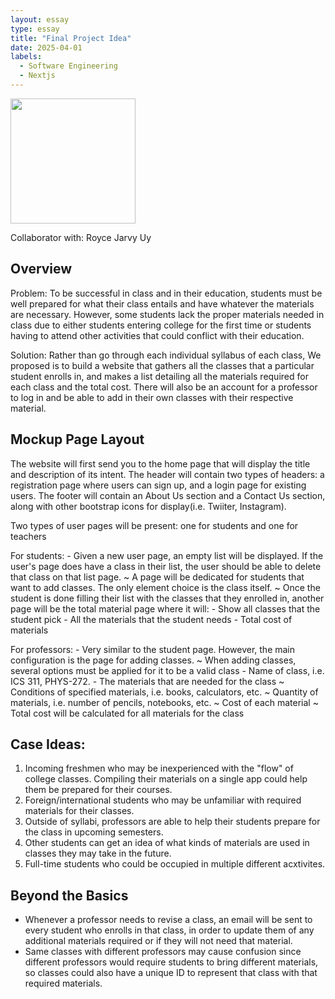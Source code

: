 ```yaml
---
layout: essay
type: essay
title: "Final Project Idea"
date: 2025-04-01
labels:
  - Software Engineering
  - Nextjs
---
```


<img width="200px" class="rounded float-start pe-4" src="https://www.thoughtco.com/thmb/OwJ0ejT-4-IS9_O3yxZanVc82Vw=/1500x0/filters:no_upscale():max_bytes(150000):strip_icc()/GettyImages-829436700-5b297785fa6bcc0036065232.jpg">

Collaborator with: Royce Jarvy Uy

## Overview
Problem: To be successful in class and in their education, students must be well prepared for what their class entails and have whatever the materials are necessary. However, some students lack the proper materials needed in class due to either students entering college for the first time or students having to attend other activities that could conflict with their education.

Solution: Rather than go through each individual syllabus of each class, We proposed is to build a website that gathers all the classes that a particular student enrolls in, and makes a list detailing all the materials required for each class and the total cost. There will also be an account for a professor to log in and be able to add in their own classes with their respective material.

## Mockup Page Layout
The website will first send you to the home page that will display the title and description of its intent. The header will contain two types of headers: a registration page where users can sign up, and a login page for existing users. The footer will contain an About Us section and a Contact Us section, along with other bootstrap icons for display(i.e. Twiiter, Instagram).

Two types of user pages will be present: one for students and one for teachers

  For students:
      - Given a new user page, an empty list will be displayed. If the user's page does have a class in their list, the user should be able to delete that class on that list page.
          ~ A page will be dedicated for students that want to add classes. The only element choice is the class itself.
          ~ Once the student is done filling their list with the classes that they enrolled in, another page will be the total material page where it will:
              - Show all classes that the student pick
              - All the materials that the student needs
              - Total cost of materials
              
  For professors:
      - Very similar to the student page. However, the main configuration is the page for adding classes.
          ~ When adding classes, several options must be applied for it to be a valid class
              - Name of class, i.e. ICS 311, PHYS-272.
              - The materials that are needed for the class
                  ~ Conditions of specified materials, i.e. books, calculators, etc.
                  ~ Quantity of materials, i.e. number of pencils, notebooks, etc.
                  ~ Cost of each material
          ~ Total cost will be calculated for all materials for the class

## Case Ideas:
  1) Incoming freshmen who may be inexperienced with the "flow" of college classes. Compiling their materials on a single app could help them be prepared for their courses.
  2) Foreign/international students who may be unfamiliar with required materials for their classes.
  3) Outside of syllabi, professors are able to help their students prepare for the class in upcoming semesters.
  4) Other students can get an idea of what kinds of materials are used in classes they may take in the future.
  5) Full-time students who could be occupied in multiple different acxtivites.

## Beyond the Basics
  -  Whenever a professor needs to revise a class, an email will be sent to every student who enrolls in that class, in order to update them of any additional materials required or if they will not need that material.
  -  Same classes with different professors may cause confusion since different professors would require students to bring different materials, so classes could also have a unique ID to represent that class with that required materials.
